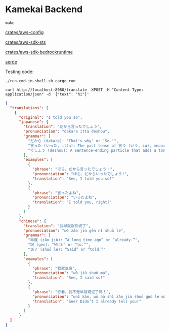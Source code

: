 # Kamekai Backend

```
make
```

[crates/aws-config](https://crates.io/crates/aws-config)

[crates/aws-sdk-sts](https://crates.io/crates/aws-sdk-sts)

[crates/aws-sdk-bedrockruntime](https://crates.io/crates/aws-sdk-bedrockruntime)

[serde](https://serde.rs/)

Testing code:

```
./run-cmd-in-shell.sh cargo run
```

```
curl http://localhost:8080/translate -XPOST -H "Content-Type: application/json" -d '{"text": "hi"}'
```

```json
{
  "translations": [
    {
      "original": "I told you so",
      "japanese": {
        "translation": "だから言ったでしょう",
        "pronunciation": "dakara itta deshou",
        "grammar": [
          "だから (dakara): 'That's why' or 'So.'",
          "言った (いった, itta): The past tense of 言う (いう, iu), meaning “to say” or “to tell.”",
          "でしょう (deshou): A sentence-ending particle that adds a tone of confirmation or assertion, often implying “didn’t I?” or “right?”"
        ],
        "examples": [
          {
            "phrase": "ほら、だから言ったでしょう！",
            "pronunciation": "ほら、だからいったでしょう!",
            "translation": "See, I told you so!"
          },
          {
            "phrase": "言ったよね",
            "pronunciation": "いったよね",
            "translation": "I told you, right?"
          }
        ]
      },
      "chinese": {
        "translation": "我早就跟你说了",
        "pronunciation": "wǒ zǎo jiù gēn nǐ shuō le",
        "grammar": [
          "早就 (zǎo jiù): “A long time ago” or “already.”",
          "跟 (gēn): “With” or “to.”",
          "说了 (shuō le): “Said” or “told.”"
        ],
        "examples": [
          {
            "phrase": "我就说嘛",
            "pronunciation": "wǒ jiù shuō ma",
            "translation": "See, I said so!"
          },
          {
            "phrase": "你看，我不是早就说过了吗！",
            "pronunciation": "wnǐ kàn, wǒ bù shì zǎo jiù shuō guò le ma!",
            "translation": "See? Didn’t I already tell you!"
          }
        ]
      }
  ]
}
```